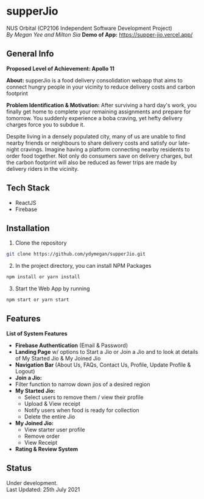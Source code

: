 # supperJio

NUS Orbital (CP2106 Independent Software Development Project) <br />
*By Megan Yee and Milton Sia*
**Demo of App:** https://supper-jio.vercel.app/

## General Info

**Proposed Level of Achievement: Apollo 11**

**About:** supperJio is a food delivery consolidation webapp that aims to connect hungry people in your vicinity to reduce delivery costs and carbon footprint

**Problem Identification & Motivation:** 
After surviving a hard day's work, you finally get home to complete your remaining assignments and prepare for tomorrow. You suddenly experience a boba craving, yet hefty delivery charges force you to subdue it.

Despite living in a densely populated city, many of us are unable to find nearby friends or neighbours to share delivery costs and satisfy our late-night cravings. Imagine having a platform connecting nearby residents to order food together. Not only do consumers save on delivery charges, but the carbon footprint will also be reduced as fewer trips are made by delivery riders in the vicinity.

## Tech Stack
* ReactJS
* Firebase

## Installation

1. Clone the repository
```bash
git clone https://github.com/ydymegan/supperJio.git
```

2. In the project directory, you can install NPM Packages
```bash
npm install or yarn install
```

3. Start the Web App by running
```bash
npm start or yarn start
```

## Features

**List of System Features**
* **Firebase Authentication** (Email & Password) 
* **Landing Page** w/ options to Start a Jio or Join a Jio and to look at details of My Started Jio & My Joined Jio
* **Navigation Bar** (About Us, FAQs, Contact Us, Profile, Update Profile & Logout)
* **Join a Jio:** 
 * Filter function to narrow down jios of a desired region
* **My Started Jio:**
  * Select users to remove them / view their profile
  * Upload & View receipt 
  * Notify users when food is ready for collection
  * Delete the entire Jio
* **My Joined Jio:**
  * View starter user profile
  * Remove order
  * View Receipt
* **Rating & Review System**

## Status
Under development. <br />
Last Updated: 25th July 2021
